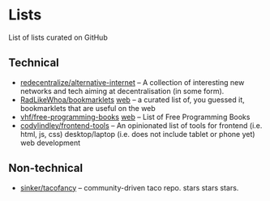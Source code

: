 # Lists

List of lists curated on GitHub

## Technical

* [redecentralize/alternative-internet](https://github.com/redecentralize/alternative-internet) – A collection of interesting new networks and tech aiming at decentralisation (in some form).
* [RadLikeWhoa/bookmarklets](https://github.com/RadLikeWhoa/bookmarklets) [web](http://sachaschmid.ch/bookmarklets/) – a curated list of, you guessed it, bookmarklets that are useful on the web
* [vhf/free-programming-books](https://github.com/vhf/free-programming-books) [web](http://resrc.io/list/10/list-of-free-programming-books/) – List of Free Programming Books 
* [codylindley/frontend-tools](https://github.com/codylindley/frontend-tools) – An opinionated list of tools for frontend (i.e. html, js, css) desktop/laptop (i.e. does not include tablet or phone yet) web development


## Non-technical

* [sinker/tacofancy](https://github.com/sinker/tacofancy) – community-driven taco repo. stars stars stars.
